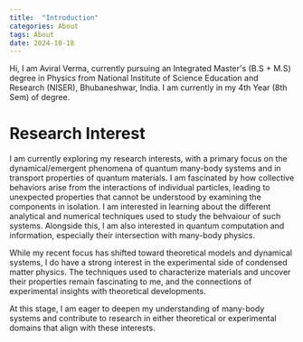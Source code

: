 ```yaml
---
title:  "Introduction"
categories: About
tags: About
date: 2024-10-18
---
```


Hi, I am Aviral Verma, currently pursuing an Integrated Master's (B.S + M.S) degree in Physics from National Institute of Science Education and Research (NISER), Bhubaneshwar, India. I am currently in my 4th Year (8th Sem) of degree. 

# Research Interest

I am currently exploring my research interests, with a primary focus on the dynamical/emergent phenomena of quantum many-body systems and in transport properties of quantum materials. I am fascinated by how collective behaviors arise from the interactions of individual particles, leading to unexpected properties that cannot be understood by examining the components in isolation. I am interested in learning about the different analytical and numerical techniques used to study the behvaiour of such systems. Alongside this, I am also interested in quantum computation and information, especially their intersection with many-body physics.

While my recent focus has shifted toward theoretical models and dynamical systems, I do have a strong interest in the experimental side of condensed matter physics. The techniques used to characterize materials and uncover their properties remain fascinating to me, and the connections of experimental insights with theoretical developments.

At this stage, I am eager to deepen my understanding of many-body systems and contribute to research in either theoretical or experimental domains that align with these interests.

